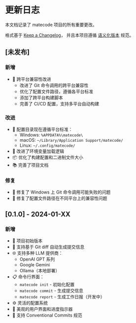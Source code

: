 # 更新日志

本文档记录了 matecode 项目的所有重要更改。

格式基于 [Keep a Changelog](https://keepachangelog.com/zh-CN/1.0.0/)，
并且本项目遵循 [语义化版本](https://semver.org/lang/zh-CN/) 规范。

## [未发布]

### 新增
- 🚀 跨平台兼容性改进
  - 改进了 Git 命令调用的跨平台兼容性
  - 优化了配置文件路径，遵循各平台标准
  - 添加了跨平台构建脚本
  - 完善了 CI/CD 配置，支持多平台自动构建

### 改进
- 📱 配置目录现在遵循平台标准：
  - Windows: `%APPDATA%\matecode\`
  - macOS: `~/Library/Application Support/matecode/`
  - Linux: `~/.config/matecode/`
- 🔧 改进了环境变量加载逻辑
- 📦 优化了构建配置和二进制文件大小
- 📚 完善了项目文档

### 修复
- 🐛 修复了 Windows 上 Git 命令调用可能失败的问题
- 🔧 修复了配置文件路径在不同平台上的兼容性问题

## [0.1.0] - 2024-01-XX

### 新增
- 🎉 项目初始版本
- 🤖 支持基于 Git diff 自动生成提交信息
- 🌐 支持多种 LLM 提供商：
  - OpenAI GPT 系列
  - Google Gemini
  - Ollama（本地部署）
- 📋 命令行界面：
  - `matecode init` - 初始化配置
  - `matecode commit` - 生成提交信息
  - `matecode report` - 生成工作日报（开发中）
- ⚙️ 灵活的配置系统
- 🎨 美观的用户界面和进度指示器
- 📝 支持 Conventional Commits 规范 